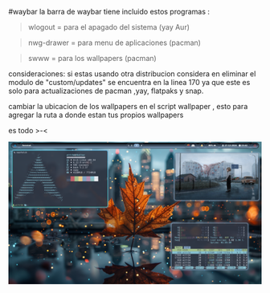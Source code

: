 #waybar
la barra de waybar tiene incluido estos programas :
>wlogout = para el apagado del sistema (yay Aur)

>nwg-drawer = para menu de aplicaciones (pacman)

>swww = para los wallpapers  (pacman)

consideraciones:
si estas usando otra distribucion considera en eliminar el modulo de "custom/updates"
se encuentra en la linea 170 ya que este es solo para actualizaciones de pacman ,yay, flatpaks y snap.

cambiar la ubicacion de los wallpapers en el script wallpaper , esto para agregar la ruta a donde estan tus propios
wallpapers

es todo >-<

![desktop](https://raw.githubusercontent.com/Alfr3si/waybar/main/desktop.png)


